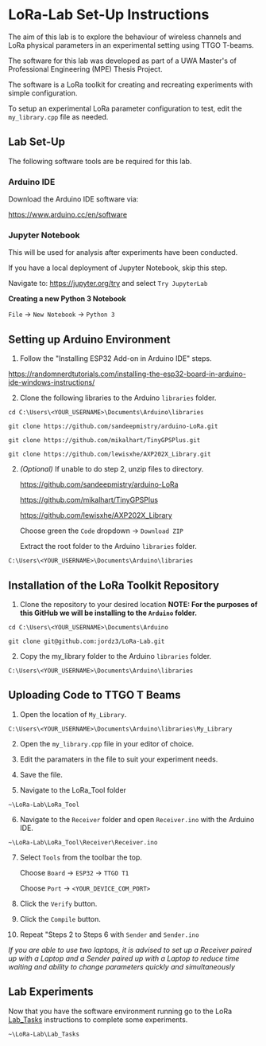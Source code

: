 # LoRa-Lab Set-Up Instructions

The aim of this lab is to explore the behaviour of wireless channels and LoRa physical parameters in an experimental setting using TTGO T-beams.

The software for this lab was developed as part of a UWA Master's of Professional Engineering (MPE) Thesis Project.

The software is a LoRa toolkit for creating and recreating experiments with simple configuration.

To setup an experimental LoRa parameter configuration to test, edit the `my_library.cpp` file as needed. 

## Lab Set-Up

The following software tools are be required for this lab.

### Arduino IDE
Download the Arduino IDE software via:

https://www.arduino.cc/en/software

### Jupyter Notebook
This will be used for analysis after experiments have been conducted.

If you have a local deployment of Jupyter Notebook, skip this step.

Navigate to: https://jupyter.org/try and select `Try JupyterLab`

**Creating a new Python 3 Notebook**

`File` -> `New Notebook` -> `Python 3`

## Setting up Arduino Environment

1. Follow the "Installing ESP32 Add-on in Arduino IDE" steps.

https://randomnerdtutorials.com/installing-the-esp32-board-in-arduino-ide-windows-instructions/
<!--
2. Installing the LoRa Library via Arduino IDE Library Manager

   i. Choose `Sketch` -> `Include Library` -> `Manage Libraries...`

   ii. Type `LoRa` into the search box.

   iii. Click the row to select the library.

   iv. Click the `Install` button to install the library.
-->

2. Clone the following libraries to the Arduino `libraries` folder.
```
cd C:\Users\<YOUR_USERNAME>\Documents\Arduino\libraries

git clone https://github.com/sandeepmistry/arduino-LoRa.git

git clone https://github.com/mikalhart/TinyGPSPlus.git

git clone https://github.com/lewisxhe/AXP202X_Library.git
```

2. *(Optional)* If unable to do step 2, unzip files to directory.

   https://github.com/sandeepmistry/arduino-LoRa

   https://github.com/mikalhart/TinyGPSPlus

   https://github.com/lewisxhe/AXP202X_Library

   Choose green the `Code` dropdown -> `Download ZIP`

   Extract the root folder to the Arduino `libraries` folder.
```
C:\Users\<YOUR_USERNAME>\Documents\Arduino\libraries
```

## Installation of the LoRa Toolkit Repository

1. Clone the repository to your desired location
   **NOTE: For the purposes of this GitHub we will be installing to the `Arduino` folder.**
```
cd C:\Users\<YOUR_USERNAME>\Documents\Arduino

git clone git@github.com:jordz3/LoRa-Lab.git
```
2. Copy the my_library folder to the Arduino `libraries` folder.
```
C:\Users\<YOUR_USERNAME>\Documents\Arduino\libraries
```

## Uploading Code to TTGO T Beams

1. Open the location of `My_Library`.
```
C:\Users\<YOUR_USERNAME>\Documents\Arduino\libraries\My_Library
``` 
2. Open the `my_library.cpp` file in your editor of choice.

3. Edit the paramaters in the file to suit your experiment needs.

4. Save the file.

5. Navigate to the LoRa_Tool folder
```
~\LoRa-Lab\LoRa_Tool
```
6. Navigate to the `Receiver` folder and open `Receiver.ino` with the Arduino IDE.
```
~\LoRa-Lab\LoRa_Tool\Receiver\Receiver.ino
```
7. Select `Tools` from the toolbar the top.

   Choose `Board` -> `ESP32` -> `TTGO T1`

   Choose `Port` -> `<YOUR_DEVICE_COM_PORT>`

8. Click the `Verify` button.

9. Click the `Compile` button.

10. Repeat "Steps 2 to Steps 6 with `Sender` and `Sender.ino`

*If you are able to use two laptops, it is advised to set up a Receiver paired up with a Laptop and a Sender paired up with a Laptop to reduce time waiting and ability to change parameters quickly and simultaneously* 


## Lab Experiments

Now that you have the software environment running go to the LoRa [Lab_Tasks](/Lab_Tasks/README.md) instructions to complete some experiments.
```
~\LoRa-Lab\Lab_Tasks
```

